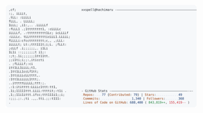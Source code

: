 <a href="https://github.com/xxspell/xxspell">
  <picture>
    <source media="(prefers-color-scheme: dark)" srcset="https://raw.githubusercontent.com/xxspell/xxspell/main/dark_mode.svg">
    <img alt="xxspell GitHub Profile README" src="https://raw.githubusercontent.com/xxspell/xxspell/main/light_mode.svg">
  </picture>
</a>